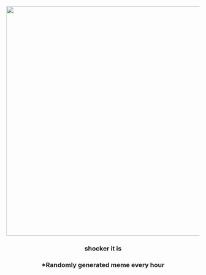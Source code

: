 <p align="center">
        <img src="https://i.redd.it/i0npzr2hut091.gif" width="600" height="600">
        </p>
        <h3 align="center">shocker it is</h3>
        <h3 align="center">*Randomly generated meme every hour</h3>
    